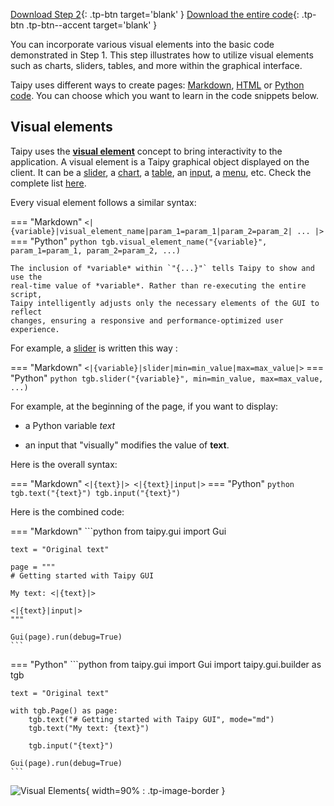 [Download Step 2](./../src/step_02.zip){: .tp-btn target='blank' }
[Download the entire code](./../src/src.zip){: .tp-btn .tp-btn--accent target='blank' }



You can incorporate various visual elements into the basic code demonstrated in Step 1.
This step illustrates how to utilize visual elements such as charts, sliders, tables, and
more within the graphical interface.

Taipy uses different ways to create
pages: [Markdown](../../../../manuals/userman/gui/pages/markdown.md),
[HTML](../../../../manuals/userman/gui/pages/html.md) or
[Python code](../../../../manuals/userman/gui/pages/builder.md). You can choose which you want
to learn in the code snippets below.

## Visual elements

Taipy uses the **[visual element](../../../../manuals/userman/gui/viselements/standard-and-blocks/index.md)**
concept to bring interactivity to the application. A visual element is a
Taipy graphical object displayed on the client. It can be a
[slider](../../../../manuals/userman/gui/viselements/standard-and-blocks/slider.md), a
[chart](../../../../manuals/userman/gui/viselements/standard-and-blocks/chart.md), a
[table](../../../../manuals/userman/gui/viselements/standard-and-blocks/table.md), an
[input](../../../../manuals/userman/gui/viselements/standard-and-blocks/input.md), a
[menu](../../../../manuals/userman/gui/viselements/standard-and-blocks/menu.md), etc.
Check the complete list
[here](../../../../manuals/userman/gui/viselements/index.md).

Every visual element follows a similar syntax:

=== "Markdown"
    ```
    <|{variable}|visual_element_name|param_1=param_1|param_2=param_2| ... |>
    ```
=== "Python"
    ```python
    tgb.visual_element_name("{variable}", param_1=param_1, param_2=param_2, ...)
    ```

    The inclusion of *variable* within `"{...}"` tells Taipy to show and use the
    real-time value of *variable*. Rather than re-executing the entire script,
    Taipy intelligently adjusts only the necessary elements of the GUI to reflect
    changes, ensuring a responsive and performance-optimized user experience.

For example, a [slider](../../../../manuals/userman/gui/viselements/standard-and-blocks/slider.md) is written this way :


=== "Markdown"
    ```
    <|{variable}|slider|min=min_value|max=max_value|>
    ```
=== "Python"
    ```python
    tgb.slider("{variable}", min=min_value, max=max_value, ...)
    ```

For example, at the beginning of the page, if you want to display:

- a Python variable *text*

- an input that "visually" modifies the value of __text__.

Here is the overall syntax:

=== "Markdown"
    ```
    <|{text}|>
    <|{text}|input|>
    ```
=== "Python"
    ```python
    tgb.text("{text}")
    tgb.input("{text}")
    ```


Here is the combined code:

=== "Markdown"
    ```python
    from taipy.gui import Gui

    text = "Original text"

    page = """
    # Getting started with Taipy GUI

    My text: <|{text}|>

    <|{text}|input|>
    """

    Gui(page).run(debug=True)
    ```
=== "Python"
    ```python
    from taipy.gui import Gui
    import taipy.gui.builder as tgb

    text = "Original text"

    with tgb.Page() as page:
        tgb.text("# Getting started with Taipy GUI", mode="md")
        tgb.text("My text: {text}")

        tgb.input("{text}")

    Gui(page).run(debug=True)
    ```

![Visual Elements](images/result.png){ width=90% : .tp-image-border }
